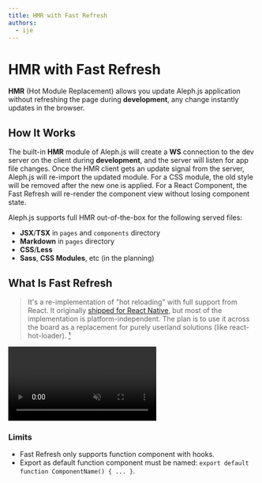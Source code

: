 ```yaml
---
title: HMR with Fast Refresh
authors:
  - ije
---
```


# HMR with Fast Refresh

**HMR** (Hot Module Replacement) allows you update Aleph.js application without refreshing the page during **development**, any change instantly updates in the browser.

## How It Works

The built-in **HMR** module of Aleph.js will create a **WS** connection to the dev server on the client during **development**, and the server will listen for app file changes. Once the HMR client gets an update signal from the server, Aleph.js will re-import the updated module. For a CSS module, the old style will be removed after the new one is applied. For a React Component, the Fast Refresh will re-render the component view without losing component state.

Aleph.js supports full HMR out-of-the-box for the following served files:

- **JSX**/**TSX** in `pages` and `components` directory
- **Markdown** in `pages`  directory
- **CSS**/**Less**
- **Sass**, **CSS Modules**, etc (in the planning)

## What Is Fast Refresh

> It's a re-implementation of "hot reloading" with full support from React. It originally [shipped for React Native](https://twitter.com/dan_abramov/status/1169687758849400832), but most of the implementation is platform-independent. The plan is to use it across the board as a replacement for purely userland solutions (like react-hot-loader). [¹]

<video src="/docs/fast-refresh.mp4" loop autoplay muted></video>

[¹]: https://github.com/facebook/react/issues/16604#issuecomment-528663101

### Limits
- Fast Refresh only supports function component with hooks.
- Export as default function component must be named: `export default function ComponentName() { ... }`.
